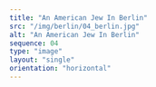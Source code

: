 ```yaml
---
title: "An American Jew In Berlin"
src: "/img/berlin/04_berlin.jpg"
alt: "An American Jew In Berlin"
sequence: 04
type: "image"
layout: "single"
orientation: "horizontal"
---
```

